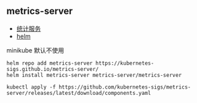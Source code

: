 
## metrics-server

* [统计服务](https://github.com/kubernetes-sigs/metrics-server/)
* [helm](https://artifacthub.io/packages/helm/metrics-server/metrics-server)

minikube 默认不使用


```
helm repo add metrics-server https://kubernetes-sigs.github.io/metrics-server/
helm install metrics-server metrics-server/metrics-server
```


```
kubectl apply -f https://github.com/kubernetes-sigs/metrics-server/releases/latest/download/components.yaml
```